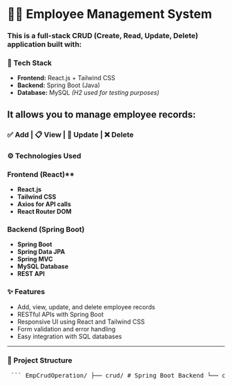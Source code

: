 # 🧑‍💼 Employee Management System
### This is a full-stack CRUD (Create, Read, Update, Delete) application built with:

### 🚀 Tech Stack
- **Frontend:** React.js + Tailwind CSS  
- **Backend:** Spring Boot (Java)  
- **Database:** MySQL *(H2 used for testing purposes)*

## It allows you to manage employee records:
### ✅ Add | 📋 View | 📝 Update | ❌ Delete
### ⚙️ Technologies Used
  ### Frontend (React)**
- **React.js**
- **Tailwind CSS**
- **Axios for API calls**
- **React Router DOM**

### Backend (Spring Boot)
- **Spring Boot**
- **Spring Data JPA**
- **Spring MVC**
- **MySQL Database**
- **REST API**
### ✨ Features

- Add, view, update, and delete employee records
- RESTful APIs with Spring Boot
- Responsive UI using React and Tailwind CSS
- Form validation and error handling
- Easy integration with SQL databases

---

### 📁 Project Structure
<pre> ``` EmpCrudOperation/ ├── crud/ # Spring Boot Backend └── crudFrontend/ # React Frontend ``` </pre>